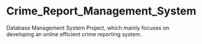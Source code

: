 # Crime_Report_Management_System
Database Management System Project, which mainly focuses on developing an online efficient crime reporting system.
